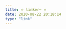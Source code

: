 ```yaml
---
title: ⭐ linker~ ⭐
date: 2020-08-22 20:18:14
type: "link"
---
```

<!--
 * @Author: Weidows
 * @Date: 2020-08-22 20:18:14
 * @LastEditors: Weidows
 * @LastEditTime: 2020-08-24 19:20:46
 * @FilePath: \Weidows\Website\source\link.md
-->
